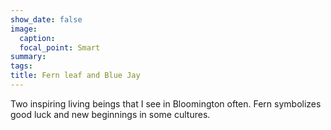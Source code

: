 ```yaml
---
show_date: false
image:
  caption: 
  focal_point: Smart
summary: 
tags:
title: Fern leaf and Blue Jay  
---
```


Two inspiring living beings that I see in Bloomington often. Fern symbolizes good luck and new beginnings in some cultures. 

